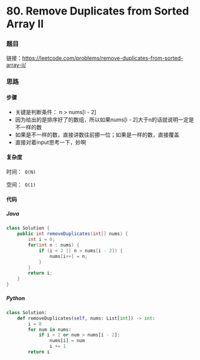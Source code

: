 

# 80. Remove Duplicates from Sorted Array II

### 题目

链接：https://leetcode.com/problems/remove-duplicates-from-sorted-array-ii/



### 思路

#### 步骤

- 关键是判断条件： n > nums[i - 2]
- 因为给出的是排序好了的数组，所以如果nums[i - 2]大于n的话就说明一定是不一样的数
- 如果是不一样的数，直接讲数往前挪一位；如果是一样的数，直接覆盖
- 直接对着input思考一下，妙啊



#### 复杂度

时间：` O(N)`

空间：` O(1)`



#### 代码

##### Java

```java
class Solution {
    public int removeDuplicates(int[] nums) {
        int i = 0;
        for(int n : nums) {
            if (i < 2 || n > nums[i - 2]) {
                nums[i++] = n;
            }
        }
        return i;
    }
}
```



##### Python

```python
class Solution:
    def removeDuplicates(self, nums: List[int]) -> int:
        i = 0
        for num in nums:
            if i < 2 or num > nums[i - 2]:
                nums[i] = num
                i += 1
        return i
```


